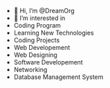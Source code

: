 - 👋 Hi, I’m @DreamOrg
- 👀 I’m interested in
- Coding Program 
- Learning New Technologies 
- Coding Projects
- Web Developement 
- Web Designing
- Software Developement
- Networking
- Database Management System
